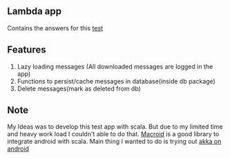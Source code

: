 ## Lambda app

Contains the answers for this [test](https://github.com/zbsz/test_app)

## Features

1. Lazy loading messages (All downloaded messages are logged in the app)
2. Functions to persist/cache messages in database(inside db package)  
3. Delete messages(mark as deleted from db)  

## Note

My Ideas was to develop this test app with scala. But due to my limited time and heavy work load I couldn't able to do that. 
[Macroid](http://macroid.github.io/) is a good library to integrate android with scala. Main thing I wanted to do is 
trying out [akka on android](http://macroid.github.io/modules/Akka.html)